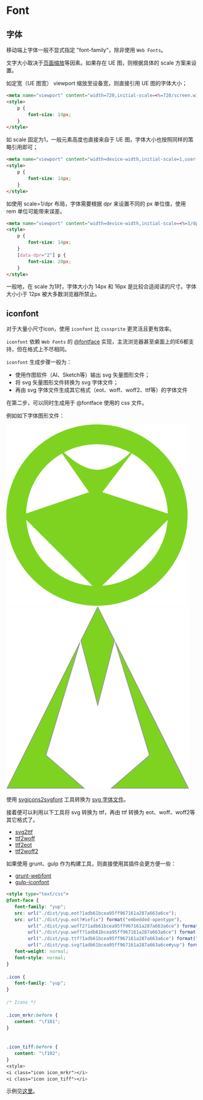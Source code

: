 # Font

## 字体

移动端上字体一般不显式指定 "font-family"，除非使用 `Web Fonts`。

文字大小取决于[页面缩放](https://github.com/yanni4night/odin-solution-viewport)等因素。如果存在 UE 图，则根据具体的 scale 方案来设置。

如定宽（UE 图宽） viewport 缩放至设备宽，则直接引用 UE 图的字体大小；

```html
<meta name="viewport" content="width=720,initial-scale=<%=720/screen.width%>,user-scalable=no">
<style>
    p {
        font-size: 14px;
    }
</style>
```

如 scale 固定为1，一般元素高度也直接来自于 UE 图，字体大小也按照同样的策略引用即可；

```html
<meta name="viewport" content="width=device-width,initial-scale=1,user-scalable=no">
<style>
    p {
        font-size: 14px;
    }
</style>
```

如使用 scale=1/dpr 布局，字体需要根据 dpr 来设置不同的 px 单位值，使用 rem 单位可能带来误差。

```html
<meta name="viewport" content="width=device-width,initial-scale=<%=1/dpr%>,user-scalable=no">
<style>
    p {
        font-size: 14px;
    }
    [data-dpr="2"] p {
        font-size: 28px;
    }
</style>
```

一般地，在 scale 为1时，字体大小为 14px 和 16px 是比较合适阅读的尺寸。字体大小小于 12px 被大多数浏览器所禁止。

## iconfont

对于大量小尺寸icon，使用 `iconfont` 比 `csssprite` 更灵活且更有效率。


`iconfont` 依赖 `Web Fonts` 的 [@fontface](https://drafts.csswg.org/css-fonts-3/#font-face-rule) 实现，主流浏览器甚至桌面上的IE6都支持，但在格式上不尽相同。

`iconfont` 生成步骤一般为：

 - 使用作图软件（AI、Sketch等）输出 svg 矢量图形文件；
 - 将 svg 矢量图形文件转换为 svg 字体文件；
 - 再由 svg 字体文件生成其它格式（eot、woff、woff2、ttf等）的字体文件

在第二步，可以同时生成用于 @fontface 使用的 css 文件。

例如如下字体图形文件：

![svgicon](svgicons/mrkr.svg)
![svgicon](svgicons/tiff.svg)

使用 [svgicons2svgfont](https://github.com/nfroidure/svgicons2svgfont) 工具转换为 [svg 字体文件](svgfonts/font.svg)。

接着便可以利用以下工具将 svg 转换为 ttf，再由 ttf 转换为 eot、woff、woff2等其它格式了。
 - [svg2ttf](https://github.com/fontello/svg2ttf)
 - [ttf2woff](https://github.com/fontello/ttf2woff)
 - [ttf2eot](https://github.com/fontello/ttf2eot)
 - [ttf2woff2](https://github.com/nfroidure/ttf2woff2)

如果使用 grunt、gulp 作为构建工具，则直接使用其插件会更方便一些：
 - [grunt-webfont](https://github.com/sapegin/grunt-webfont)
 - [gulp-iconfont](https://github.com/nfroidure/gulp-iconfont)

 ```html
<style type="text/css">
@font-face {
    font-family: "yup";
    src: url("./dist/yup.eot?1adb61bcea95ff967161a287a663a6ce");
    src: url("./dist/yup.eot?#iefix") format("embedded-opentype"),
         url("./dist/yup.woff2?1adb61bcea95ff967161a287a663a6ce") format("woff2"),
         url("./dist/yup.woff?1adb61bcea95ff967161a287a663a6ce") format("woff"),
         url("./dist/yup.ttf?1adb61bcea95ff967161a287a663a6ce") format("truetype"),
         url("./dist/yup.svg?1adb61bcea95ff967161a287a663a6ce#yup") format("svg");
    font-weight: normal;
    font-style: normal;
}

.icon {
    font-family: "yup";
}

/* Icons */

.icon_mrkr:before {
    content: "\f101";
}


.icon_tiff:before {
    content: "\f102";
}
<style>
<i class="icon icon_mrkr"></i>
<i class="icon icon_tiff"></i>
 ```

示例见[这里](./dist/yup.html)。